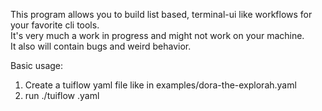 This program allows you to build list based, terminal-ui like workflows for your favorite cli tools.  
It's very much a work in progress and might not work on your machine.  
It also will contain bugs and weird behavior.  

Basic usage:  
1. Create a tuiflow yaml file like in examples/dora-the-explorah.yaml
2. run ./tuiflow <your-file>.yaml
